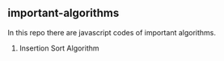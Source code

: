 ## important-algorithms
In this repo there are javascript codes of important algorithms.

1. Insertion Sort Algorithm
